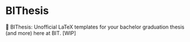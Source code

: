 # BIThesis
📖 BIThesis: Unofficial LaTeX templates for your bachelor graduation thesis (and more) here at BIT. [WIP]
